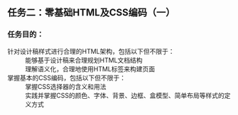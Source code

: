 ## 任务二：零基础HTML及CSS编码（一）

### 任务目的：
<dl>
	<dt>针对设计稿样式进行合理的HTML架构，包括以下但不限于：
		<dd>能够基于设计稿来合理规划HTML文档结构</dd>
		<dd>理解语义化，合理地使用HTML标签来构建页面</dd>
	</dt>
	<dt>掌握基本的CSS编码，包括以下但不限于：
		<dd>掌握CSS选择器的含义和用法</dd>
		<dd>实践并掌握CSS的颜色、字体、背景、边框、盒模型、简单布局等样式的定义方式</dd>
	</dt>
</dl>